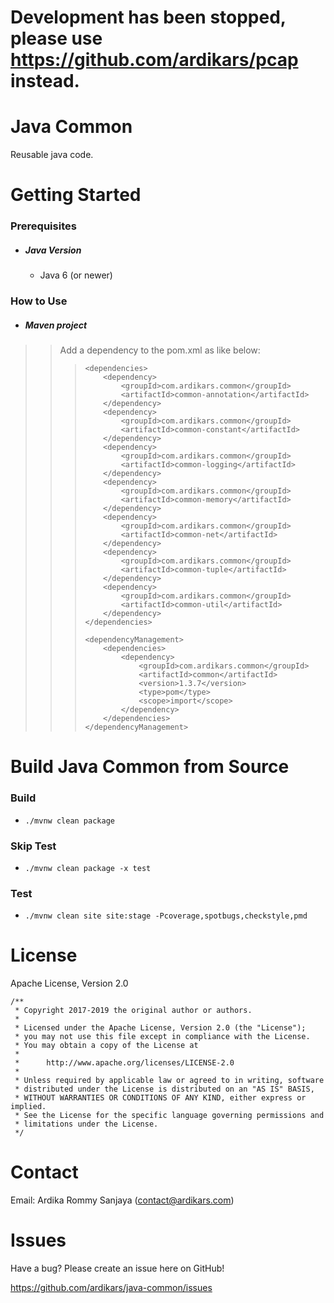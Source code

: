 Development has been stopped, please use https://github.com/ardikars/pcap instead.
=

Java Common
=====

Reusable java code.

Getting Started
===============

### Prerequisites
 
  - ##### Java Version
    - Java 6 (or newer)


### How to Use

  - ##### Maven project
>> Add a dependency to the pom.xml as like below:
>>>
>>> ```
>>> <dependencies>
>>>     <dependency>
>>>         <groupId>com.ardikars.common</groupId>
>>>         <artifactId>common-annotation</artifactId>
>>>     </dependency>
>>>     <dependency>
>>>         <groupId>com.ardikars.common</groupId>
>>>         <artifactId>common-constant</artifactId>
>>>     </dependency>
>>>     <dependency>
>>>         <groupId>com.ardikars.common</groupId>
>>>         <artifactId>common-logging</artifactId>
>>>     </dependency>
>>>     <dependency>
>>>         <groupId>com.ardikars.common</groupId>
>>>         <artifactId>common-memory</artifactId>
>>>     </dependency>
>>>     <dependency>
>>>         <groupId>com.ardikars.common</groupId>
>>>         <artifactId>common-net</artifactId>
>>>     </dependency>
>>>     <dependency>
>>>         <groupId>com.ardikars.common</groupId>
>>>         <artifactId>common-tuple</artifactId>
>>>     </dependency>
>>>     <dependency>
>>>         <groupId>com.ardikars.common</groupId>
>>>         <artifactId>common-util</artifactId>
>>>     </dependency>
>>> </dependencies>
>>>
>>> <dependencyManagement>
>>>     <dependencies>
>>>         <dependency>
>>>             <groupId>com.ardikars.common</groupId>
>>>             <artifactId>common</artifactId>
>>>             <version>1.3.7</version>
>>>             <type>pom</type>
>>>             <scope>import</scope>
>>>         </dependency>
>>>     </dependencies>
>>> </dependencyManagement>
>>> ```

Build Java Common from Source
=============================

### Build
   - ```./mvnw clean package```
   
### Skip Test
   - ```./mvnw clean package -x test```
   
### Test
   - ```./mvnw clean site site:stage -Pcoverage,spotbugs,checkstyle,pmd```

License
=======

Apache License, Version 2.0

```
/**
 * Copyright 2017-2019 the original author or authors.
 *
 * Licensed under the Apache License, Version 2.0 (the "License");
 * you may not use this file except in compliance with the License.
 * You may obtain a copy of the License at
 *
 *      http://www.apache.org/licenses/LICENSE-2.0
 *
 * Unless required by applicable law or agreed to in writing, software
 * distributed under the License is distributed on an "AS IS" BASIS,
 * WITHOUT WARRANTIES OR CONDITIONS OF ANY KIND, either express or implied.
 * See the License for the specific language governing permissions and
 * limitations under the License.
 */
```

Contact
=======

Email: Ardika Rommy Sanjaya (contact@ardikars.com)


Issues
======

Have a bug? Please create an issue here on GitHub!

https://github.com/ardikars/java-common/issues

